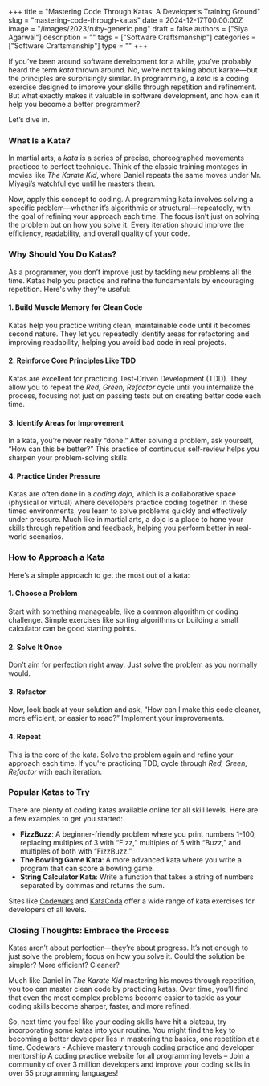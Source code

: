 +++
title = "Mastering Code Through Katas: A Developer’s Training Ground"
slug = "mastering-code-through-katas"
date = 2024-12-17T00:00:00Z
image = "/images/2023/ruby-generic.png"
draft = false
authors = ["Siya Agarwal"]
description = ""
tags = ["Software Craftsmanship"]
categories = ["Software Craftsmanship"]
type = ""
+++

If you’ve been around software development for a while, you’ve probably heard the term *kata* thrown around. No, we’re not talking about karate—but the principles are surprisingly similar. In programming, a *kata* is a coding exercise designed to improve your skills through repetition and refinement. But what exactly makes it valuable in software development, and how can it help you become a better programmer?
 
Let’s dive in.
 
### **What Is a Kata?**
 
In martial arts, a *kata* is a series of precise, choreographed movements practiced to perfect technique. Think of the classic training montages in movies like *The Karate Kid*, where Daniel repeats the same moves under Mr. Miyagi’s watchful eye until he masters them.
 
Now, apply this concept to coding. A programming kata involves solving a specific problem—whether it’s algorithmic or structural—repeatedly, with the goal of refining your approach each time. The focus isn’t just on solving the problem but on how you solve it. Every iteration should improve the efficiency, readability, and overall quality of your code.
 
### **Why Should You Do Katas?**
 
As a programmer, you don’t improve just by tackling new problems all the time. Katas help you practice and refine the fundamentals by encouraging repetition. Here's why they’re useful:
 
#### 1. **Build Muscle Memory for Clean Code**
Katas help you practice writing clean, maintainable code until it becomes second nature. They let you repeatedly identify areas for refactoring and improving readability, helping you avoid bad code in real projects.
 
#### 2. **Reinforce Core Principles Like TDD**
Katas are excellent for practicing Test-Driven Development (TDD). They allow you to repeat the *Red, Green, Refactor* cycle until you internalize the process, focusing not just on passing tests but on creating better code each time.
 
#### 3. **Identify Areas for Improvement**
In a kata, you’re never really “done.” After solving a problem, ask yourself, “How can this be better?” This practice of continuous self-review helps you sharpen your problem-solving skills.
 
#### 4. **Practice Under Pressure**
Katas are often done in a *coding dojo*, which is a collaborative space (physical or virtual) where developers practice coding together. In these timed environments, you learn to solve problems quickly and effectively under pressure. Much like in martial arts, a dojo is a place to hone your skills through repetition and feedback, helping you perform better in real-world scenarios.
 
### **How to Approach a Kata**
 
Here’s a simple approach to get the most out of a kata:
 
#### 1. **Choose a Problem**
Start with something manageable, like a common algorithm or coding challenge. Simple exercises like sorting algorithms or building a small calculator can be good starting points.
 
#### 2. **Solve It Once**
Don’t aim for perfection right away. Just solve the problem as you normally would.
 
#### 3. **Refactor**
Now, look back at your solution and ask, “How can I make this code cleaner, more efficient, or easier to read?” Implement your improvements.
 
#### 4. **Repeat**
This is the core of the kata. Solve the problem again and refine your approach each time. If you're practicing TDD, cycle through *Red, Green, Refactor* with each iteration.
 
### **Popular Katas to Try**
 
There are plenty of coding katas available online for all skill levels. Here are a few examples to get you started:
 
- **FizzBuzz**: A beginner-friendly problem where you print numbers 1-100, replacing multiples of 3 with “Fizz,” multiples of 5 with “Buzz,” and multiples of both with “FizzBuzz.”
- **The Bowling Game Kata**: A more advanced kata where you write a program that can score a bowling game.
- **String Calculator Kata**: Write a function that takes a string of numbers separated by commas and returns the sum.
 
Sites like [Codewars](https://www.codewars.com/) and [KataCoda](https://www.katacoda.com/) offer a wide range of kata exercises for developers of all levels.
 
### **Closing Thoughts: Embrace the Process**
 
Katas aren’t about perfection—they’re about progress. It’s not enough to just solve the problem; focus on how you solve it. Could the solution be simpler? More efficient? Cleaner?
 
Much like Daniel in *The Karate Kid* mastering his moves through repetition, you too can master clean code by practicing katas. Over time, you’ll find that even the most complex problems become easier to tackle as your coding skills become sharper, faster, and more refined.
 
So, next time you feel like your coding skills have hit a plateau, try incorporating some katas into your routine. You might find the key to becoming a better developer lies in mastering the basics, one repetition at a time.
Codewars - Achieve mastery through coding practice and developer mentorship
A coding practice website for all programming levels – Join a community of over 3 million developers and improve your coding skills in over 55 programming languages!
